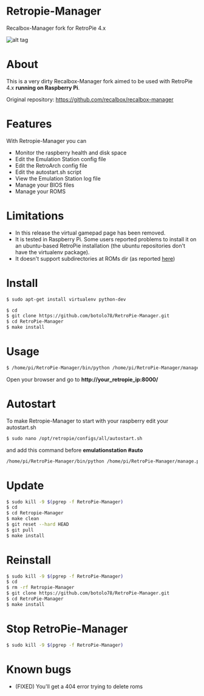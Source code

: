 # Retropie-Manager
Recalbox-Manager fork for RetroPie 4.x

![alt tag](https://github.com/botolo78/RetroPie-Manager/blob/retropie/screenshot.png)

# About

This is a very dirty Recalbox-Manager fork aimed to be used with RetroPie 4.x **running on Raspberry Pi**.

Original repository: https://github.com/recalbox/recalbox-manager

# Features
With Retropie-Manager you can
- Monitor the raspberry health and disk space
- Edit the Emulation Station config file
- Edit the RetroArch config file
- Edit the autostart.sh script
- View the Emulation Station log file
- Manage your BIOS files
- Manage your ROMS

# Limitations

- In this release the virtual gamepad page has been removed.
- It is tested in Raspberry Pi. Some users reported problems to install it on an ubuntu-based RetroPie installation (the ubuntu repositories don't have the virtualenv package).
- It doesn't support subdirectories at ROMs dir (as reported [here](https://github.com/botolo78/RetroPie-Manager/issues/9))


# Install
```sh
$ sudo apt-get install virtualenv python-dev
```

```sh
$ cd
$ git clone https://github.com/botolo78/RetroPie-Manager.git
$ cd RetroPie-Manager
$ make install
```

# Usage

```sh
$ /home/pi/RetroPie-Manager/bin/python /home/pi/RetroPie-Manager/manage.py runserver 0.0.0.0:8000 --settings=project.settings_production --noreload
```
Open your browser and go to **http://your_retropie_ip:8000/**

# Autostart
To make Retropie-Manager to start with your raspberry edit your autostart.sh

```sh
$ sudo nano /opt/retropie/configs/all/autostart.sh
```
and add this command before **emulationstation #auto**

```sh
/home/pi/RetroPie-Manager/bin/python /home/pi/RetroPie-Manager/manage.py runserver 0.0.0.0:8000 --settings=project.settings_production --noreload > /dev/null 2>&1 &
```

# Update
```sh
$ sudo kill -9 $(pgrep -f RetroPie-Manager)
$ cd 
$ cd Retropie-Manager
$ make clean
$ git reset --hard HEAD
$ git pull
$ make install
```

# Reinstall
```sh
$ sudo kill -9 $(pgrep -f RetroPie-Manager)
$ cd 
$ rm -rf Retropie-Manager
$ git clone https://github.com/botolo78/RetroPie-Manager.git
$ cd RetroPie-Manager
$ make install
```
# Stop RetroPie-Manager

```sh
$ sudo kill -9 $(pgrep -f RetroPie-Manager)
```

# Known bugs

- (FIXED) You'll get a 404 error trying to delete roms
